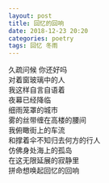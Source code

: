 ```yaml
---
layout: post
title: 回忆的回响
date: 2018-12-23 20:20
categories: poetry
tags: 回忆 冬雨
---
```


久疏问候 你还好吗  
对着窗玻璃中的人  
我这样自言自语着  
夜幕已经降临  
细雨笼罩的城市  
雾的丝带缠在高楼的腰间  
我俯瞰街上的车流  
和撑着伞不知归去何方的行人  
仿佛身处海上的孤岛  
在这无限延展的寂静里  
拼命想唤起回忆的回响  